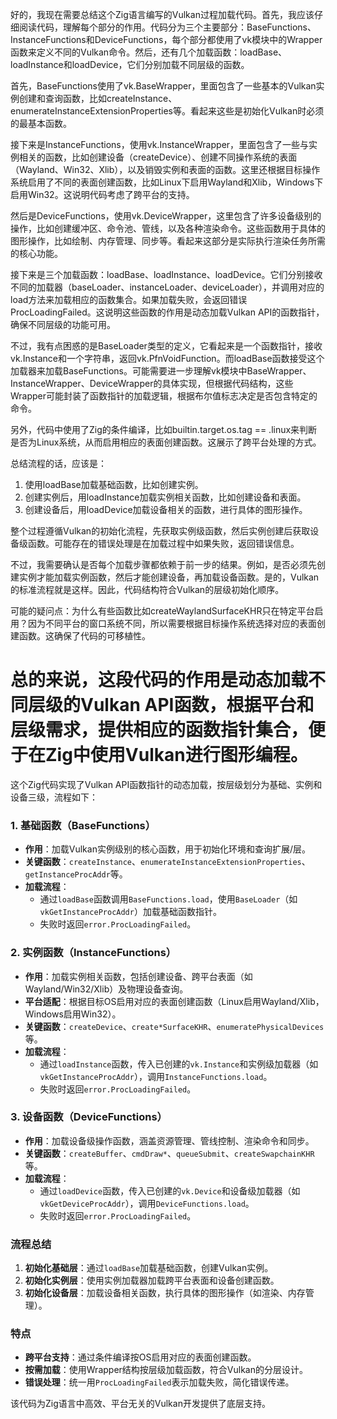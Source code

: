 好的，我现在需要总结这个Zig语言编写的Vulkan过程加载代码。首先，我应该仔细阅读代码，理解每个部分的作用。代码分为三个主要部分：BaseFunctions、InstanceFunctions和DeviceFunctions，每个部分都使用了vk模块中的Wrapper函数来定义不同的Vulkan命令。然后，还有几个加载函数：loadBase、loadInstance和loadDevice，它们分别加载不同层级的函数。

首先，BaseFunctions使用了vk.BaseWrapper，里面包含了一些基本的Vulkan实例创建和查询函数，比如createInstance、enumerateInstanceExtensionProperties等。看起来这些是初始化Vulkan时必须的最基本函数。

接下来是InstanceFunctions，使用vk.InstanceWrapper，里面包含了一些与实例相关的函数，比如创建设备（createDevice）、创建不同操作系统的表面（Wayland、Win32、Xlib），以及销毁实例和表面的函数。这里还根据目标操作系统启用了不同的表面创建函数，比如Linux下启用Wayland和Xlib，Windows下启用Win32。这说明代码考虑了跨平台的支持。

然后是DeviceFunctions，使用vk.DeviceWrapper，这里包含了许多设备级别的操作，比如创建缓冲区、命令池、管线，以及各种渲染命令。这些函数用于具体的图形操作，比如绘制、内存管理、同步等。看起来这部分是实际执行渲染任务所需的核心功能。

接下来是三个加载函数：loadBase、loadInstance、loadDevice。它们分别接收不同的加载器（baseLoader、instanceLoader、deviceLoader），并调用对应的load方法来加载相应的函数集合。如果加载失败，会返回错误ProcLoadingFailed。这说明这些函数的作用是动态加载Vulkan API的函数指针，确保不同层级的功能可用。

不过，我有点困惑的是BaseLoader类型的定义，它看起来是一个函数指针，接收vk.Instance和一个字符串，返回vk.PfnVoidFunction。而loadBase函数接受这个加载器来加载BaseFunctions。可能需要进一步理解vk模块中BaseWrapper、InstanceWrapper、DeviceWrapper的具体实现，但根据代码结构，这些Wrapper可能封装了函数指针的加载逻辑，根据布尔值标志决定是否包含特定的命令。

另外，代码中使用了Zig的条件编译，比如builtin.target.os.tag == .linux来判断是否为Linux系统，从而启用相应的表面创建函数。这展示了跨平台处理的方式。

总结流程的话，应该是：

1. 使用loadBase加载基础函数，比如创建实例。
2. 创建实例后，用loadInstance加载实例相关函数，比如创建设备和表面。
3. 创建设备后，用loadDevice加载设备相关的函数，进行具体的图形操作。

整个过程遵循Vulkan的初始化流程，先获取实例级函数，然后实例创建后获取设备级函数。可能存在的错误处理是在加载过程中如果失败，返回错误信息。

不过，我需要确认是否每个加载步骤都依赖于前一步的结果。例如，是否必须先创建实例才能加载实例函数，然后才能创建设备，再加载设备函数。是的，Vulkan的标准流程就是这样。因此，代码结构符合Vulkan的层级初始化顺序。

可能的疑问点：为什么有些函数比如createWaylandSurfaceKHR只在特定平台启用？因为不同平台的窗口系统不同，所以需要根据目标操作系统选择对应的表面创建函数。这确保了代码的可移植性。

总的来说，这段代码的作用是动态加载不同层级的Vulkan API函数，根据平台和层级需求，提供相应的函数指针集合，便于在Zig中使用Vulkan进行图形编程。
================================================
这个Zig代码实现了Vulkan API函数指针的动态加载，按层级划分为基础、实例和设备三级，流程如下：

### 1. **基础函数（BaseFunctions）**
- **作用**：加载Vulkan实例级别的核心函数，用于初始化环境和查询扩展/层。
- **关键函数**：`createInstance`、`enumerateInstanceExtensionProperties`、`getInstanceProcAddr`等。
- **加载流程**：
  - 通过`loadBase`函数调用`BaseFunctions.load`，使用`BaseLoader`（如`vkGetInstanceProcAddr`）加载基础函数指针。
  - 失败时返回`error.ProcLoadingFailed`。

### 2. **实例函数（InstanceFunctions）**
- **作用**：加载实例相关函数，包括创建设备、跨平台表面（如Wayland/Win32/Xlib）及物理设备查询。
- **平台适配**：根据目标OS启用对应的表面创建函数（Linux启用Wayland/Xlib，Windows启用Win32）。
- **关键函数**：`createDevice`、`create*SurfaceKHR`、`enumeratePhysicalDevices`等。
- **加载流程**：
  - 通过`loadInstance`函数，传入已创建的`vk.Instance`和实例级加载器（如`vkGetInstanceProcAddr`），调用`InstanceFunctions.load`。
  - 失败时返回`error.ProcLoadingFailed`。

### 3. **设备函数（DeviceFunctions）**
- **作用**：加载设备级操作函数，涵盖资源管理、管线控制、渲染命令和同步。
- **关键函数**：`createBuffer`、`cmdDraw*`、`queueSubmit`、`createSwapchainKHR`等。
- **加载流程**：
  - 通过`loadDevice`函数，传入已创建的`vk.Device`和设备级加载器（如`vkGetDeviceProcAddr`），调用`DeviceFunctions.load`。
  - 失败时返回`error.ProcLoadingFailed`。

### 流程总结
1. **初始化基础层**：通过`loadBase`加载基础函数，创建Vulkan实例。
2. **初始化实例层**：使用实例加载器加载跨平台表面和设备创建函数。
3. **初始化设备层**：加载设备相关函数，执行具体的图形操作（如渲染、内存管理）。

### 特点
- **跨平台支持**：通过条件编译按OS启用对应的表面创建函数。
- **按需加载**：使用Wrapper结构按层级加载函数，符合Vulkan的分层设计。
- **错误处理**：统一用`ProcLoadingFailed`表示加载失败，简化错误传递。

该代码为Zig语言中高效、平台无关的Vulkan开发提供了底层支持。